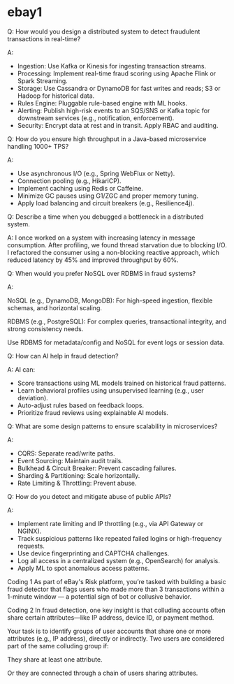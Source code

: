 ebay1
=====

Q: How would you design a distributed system to detect fraudulent transactions in real-time?

A:

- Ingestion: Use Kafka or Kinesis for ingesting transaction streams.
- Processing: Implement real-time fraud scoring using Apache Flink or Spark Streaming.
- Storage: Use Cassandra or DynamoDB for fast writes and reads; S3 or Hadoop for historical data.
- Rules Engine: Pluggable rule-based engine with ML hooks.
- Alerting: Publish high-risk events to an SQS/SNS or Kafka topic for downstream services (e.g., notification, enforcement).
- Security: Encrypt data at rest and in transit. Apply RBAC and auditing.

Q: How do you ensure high throughput in a Java-based microservice handling 1000+ TPS?

A:

- Use asynchronous I/O (e.g., Spring WebFlux or Netty).
- Connection pooling (e.g., HikariCP).
- Implement caching using Redis or Caffeine.
- Minimize GC pauses using G1/ZGC and proper memory tuning.
- Apply load balancing and circuit breakers (e.g., Resilience4j).

Q: Describe a time when you debugged a bottleneck in a distributed system.

A:
I once worked on a system with increasing latency in message consumption. After profiling, we found thread starvation due to blocking I/O. I refactored the consumer using a non-blocking reactive approach, which reduced latency by 45% and improved throughput by 60%.

Q: When would you prefer NoSQL over RDBMS in fraud systems?

A:

NoSQL (e.g., DynamoDB, MongoDB): For high-speed ingestion, flexible schemas, and horizontal scaling.

RDBMS (e.g., PostgreSQL): For complex queries, transactional integrity, and strong consistency needs.

Use RDBMS for metadata/config and NoSQL for event logs or session data.


Q: How can AI help in fraud detection?

A:
AI can:
- Score transactions using ML models trained on historical fraud patterns.
- Learn behavioral profiles using unsupervised learning (e.g., user deviation).
- Auto-adjust rules based on feedback loops.
- Prioritize fraud reviews using explainable AI models.

Q: What are some design patterns to ensure scalability in microservices?

A:

- CQRS: Separate read/write paths.
- Event Sourcing: Maintain audit trails.
- Bulkhead & Circuit Breaker: Prevent cascading failures.
- Sharding & Partitioning: Scale horizontally.
- Rate Limiting & Throttling: Prevent abuse.

Q: How do you detect and mitigate abuse of public APIs?

A:

- Implement rate limiting and IP throttling (e.g., via API Gateway or NGINX).
- Track suspicious patterns like repeated failed logins or high-frequency requests.
- Use device fingerprinting and CAPTCHA challenges.
- Log all access in a centralized system (e.g., OpenSearch) for analysis.
- Apply ML to spot anomalous access patterns.

Coding 1
As part of eBay's Risk platform, you’re tasked with building a basic fraud detector that flags users who made more than 3 transactions within a 1-minute window — a potential sign of bot or collusive behavior.

Coding 2
In fraud detection, one key insight is that colluding accounts often share certain attributes—like IP address, device ID, or payment method.

Your task is to identify groups of user accounts that share one or more attributes (e.g., IP address), directly or indirectly. Two users are considered part of the same colluding group if:

They share at least one attribute.

Or they are connected through a chain of users sharing attributes.




